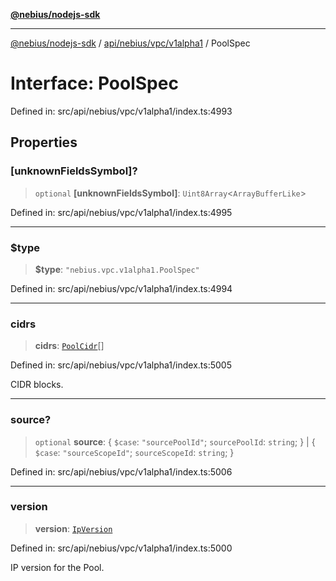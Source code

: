 [**@nebius/nodejs-sdk**](../../../../../README.md)

---

[@nebius/nodejs-sdk](../../../../../README.md) / [api/nebius/vpc/v1alpha1](../README.md) / PoolSpec

# Interface: PoolSpec

Defined in: src/api/nebius/vpc/v1alpha1/index.ts:4993

## Properties

### \[unknownFieldsSymbol\]?

> `optional` **\[unknownFieldsSymbol\]**: `Uint8Array`\<`ArrayBufferLike`\>

Defined in: src/api/nebius/vpc/v1alpha1/index.ts:4995

---

### $type

> **$type**: `"nebius.vpc.v1alpha1.PoolSpec"`

Defined in: src/api/nebius/vpc/v1alpha1/index.ts:4994

---

### cidrs

> **cidrs**: [`PoolCidr`](PoolCidr.md)[]

Defined in: src/api/nebius/vpc/v1alpha1/index.ts:5005

CIDR blocks.

---

### source?

> `optional` **source**: \{ `$case`: `"sourcePoolId"`; `sourcePoolId`: `string`; \} \| \{ `$case`: `"sourceScopeId"`; `sourceScopeId`: `string`; \}

Defined in: src/api/nebius/vpc/v1alpha1/index.ts:5006

---

### version

> **version**: [`IpVersion`](../type-aliases/IpVersion.md)

Defined in: src/api/nebius/vpc/v1alpha1/index.ts:5000

IP version for the Pool.
